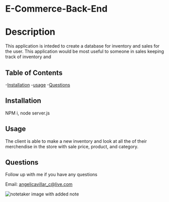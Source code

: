 # E-Commerce-Back-End

# Description

   This application is inteded to create a database for inventory and sales for the user. This application would be most useful to someone in sales keeping track of inventory and 

## Table of Contents

   -[Installation](#Installation)
   -[usage](#Usage)
   -[Questions](#Questions)
 
## Installation

   NPM i, node server.js

## Usage

   The client is able to make a new inventory and look at all the of their merchendise in the store with sale price, product, and category.


## Questions

   Follow up with me if you have any questions
        
   Email: angelicavillar_c@live.com

![notetaker image with added note](./assets/images/notetaker.png)
   


